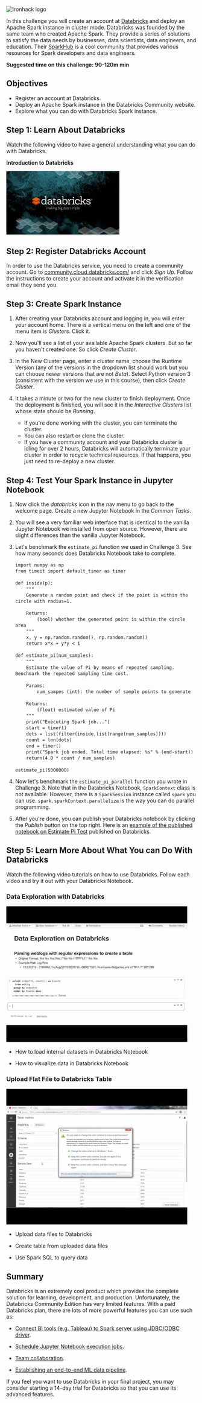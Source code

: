 ![Ironhack logo](https://i.imgur.com/1QgrNNw.png)

In this challenge you will create an account at [Databricks](https://databricks.com/) and deploy an Apache Spark instance in cluster mode. Databricks was founded by the same team who created Apache Spark. They provide a series of solutions to satisfy the data needs by businesses, data scientists, data engineers, and education. Their [SparkHub](https://sparkhub.databricks.com) is a cool community that provides various resources for Spark developers and data engineers.

**Suggested time on this challenge: 90-120m min**

## Objectives

* Register an account at Databricks.
* Deploy an Apache Spark instance in the Databricks Community website.
* Explore what you can do with Databricks Spark instance.

## Step 1: Learn About Databricks

Watch the following video to have a general understanding what you can do with Databricks.

**Introduction to Databricks**

[![Databricks](databricks.jpg)](https://www.youtube.com/watch?v=WaxMj5_SLUI)

## Step 2: Register Databricks Account

In order to use the Databricks service, you need to create a community account. Go to [community.cloud.databricks.com/](https://community.cloud.databricks.com/) and click *Sign Up*. Follow the instructions to create your account and activate it in the verification email they send you.

## Step 3: Create Spark Instance

1. After creating your Databricks account and logging in, you will enter your account home. There is a vertical menu on the left and one of the menu item is *Clusters*. Click it.

1. Now you'll see a list of your available Apache Spark clusters. But so far you haven't created one. So click *Create Cluster*.

1. In the New Cluster page, enter a cluster name, choose the Runtime Version (any of the versions in the dropdown list should work but you can choose newer versions that are not *Beta*). Select Python version 3 (consistent with the version we use in this course), then click *Create Cluster*.

1. It takes a minute or two for the new cluster to finish deployment. Once the deployment is finished, you will see it in the *Interactive Clusters* list whose state should be *Running*.
	* If you're done working with the cluster, you can terminate the cluster.
	* You can also restart or clone the cluster.
	* If you have a community account and your Databricks cluster is idling for over 2 hours, Databricks will automatically terminate your cluster in order to recycle technical resources. If that happens, you just need to re-deploy a new cluster.

## Step 4: Test Your Spark Instance in Jupyter Notebook

1. Now click the *databricks* icon in the nav menu to go back to the welcome page. Create a new Jupyter Notebook in the *Common Tasks*.

1. You will see a very familiar web interface that is identical to the vanilla Jupyter Notebook we installed from open source. However, there are slight differences than the vanilla Jupyter Notebook.

1. Let's benchmark the `estimate_pi` function we used in Challenge 3. See how many seconds does Databricks Notebook take to complete.

	```
	import numpy as np
	from timeit import default_timer as timer

	def inside(p):
	    """
	    Generate a random point and check if the point is within the circle with radius=1.
	    
	    Returns:
	        (bool) whether the generated point is within the circle area
	    """
	    x, y = np.random.random(), np.random.random()
	    return x*x + y*y < 1

	def estimate_pi(num_samples):
	    """
	    Estimate the value of Pi by means of repeated sampling. Benchmark the repeated sampling time cost.
	    
	    Params:
	        num_sampes (int): the number of sample points to generate
	    
	    Returns:
	        (float) estimated value of Pi
	    """
	    print("Executing Spark job...")
	    start = timer()
	    dots = list(filter(inside,list(range(num_samples)))) 
	    count = len(dots)
	    end = timer()
	    print("Spark job ended. Total time elapsed: %s" % (end-start))
	    return(4.0 * count / num_samples)

    estimate_pi(5000000)
    ```

1. Now let's benchmark the `estimate_pi_parallel` function you wrote in Challenge 3. Note that in the Databricks Notebook, `SparkContext` class is not available. However, there is a `SparkSession` instance called `spark` you can use. `spark.sparkContext.parallelize` is the way you can do parallel programming.

1. After you're done, you can publish your Databricks notebook by clicking the *Publish* button on the top right.
Here is an [example of the published notebook on Estimate Pi Test](https://databricks-prod-cloudfront.cloud.databricks.com/public/4027ec902e239c93eaaa8714f173bcfc/1703412207731938/2169070836696660/7635369984325857/latest.html) published on Databricks.

## Step 5: Learn More About What You can Do With Databricks

Watch the following video tutorials on how to use Databricks. Follow each video and try it out with your Databricks Notebook.

### Data Exploration with Databricks

[![Data Exploration with Databricks](data-exploration.jpg)](https://www.youtube.com/watch?v=mPTzJDs0EkI)

* How to load internal datasets in Databricks Notebook

* How to visualize data in Databricks Notebook

### Upload Flat File to Databricks Table

[![Upload Data](upload-data.jpg)](https://www.youtube.com/watch?v=H5LxjaJgpSk)

* Upload data files to Databricks

* Create table from uploaded data files

* Use Spark SQL to query data

## Summary

Databricks is an extremely cool product which provides the complete solution for learning, development, and production. Unfortunately, the Databricks Community Edition has very limited features. With a paid Databricks plan, there are lots of more powerful features you can use such as:

* [Connect BI tools (e.g. Tableau) to Spark server using JDBC/ODBC driver](https://docs.databricks.com/user-guide/bi/jdbc-odbc-bi.html).

* [Schedule Jupyter Notebook execution jobs](https://docs.databricks.com/user-guide/jobs.html).

* [Team collaboration](https://www.youtube.com/watch?v=etKTJTxaad0).

* [Establishing an end-to-end ML data pipeline](https://www.youtube.com/watch?v=NR1MYg_7oSg).

If you feel you want to use Databricks in your final project, you may consider starting a 14-day trial for Databricks so that you can use its advanced features.